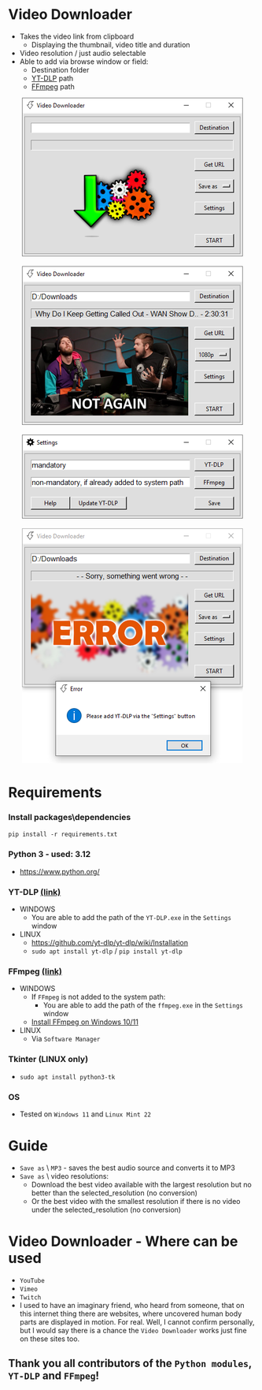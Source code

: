# Video Downloader
- Takes the video link from clipboard
    - Displaying the thumbnail, video title and duration
- Video resolution / just audio selectable
- Able to add via browse window or field:
    - Destination folder
    - [YT-DLP](https://github.com/yt-dlp/yt-dlp) path
    - [FFmpeg](https://ffmpeg.org/) path

<div align="center">
    <img src="screenshot/screenshot_1.png" </img> 
</div>
<br>
<div align="center">
    <img src="screenshot/screenshot_2.png" </img> 
</div>
<br>
<div align="center">
    <img src="screenshot/screenshot_3.png" </img> 
</div>
<br>
<div align="center">
    <img src="screenshot/screenshot_4.png" </img> 
</div>

# Requirements
### Install packages\dependencies
```
pip install -r requirements.txt
```

### Python 3 - used: 3.12
- https://www.python.org/


### YT-DLP [(link)](https://github.com/yt-dlp/yt-dlp#release-files)
- WINDOWS
    - You are able to add the path of the `YT-DLP.exe` in the `Settings` window
- LINUX
    - https://github.com/yt-dlp/yt-dlp/wiki/Installation
    - `sudo apt install yt-dlp` / `pip install yt-dlp`

### FFmpeg [(link)](https://ffmpeg.org/)
- WINDOWS
    - If `FFmpeg` is not added to the system path:
        - You are able to add the path of the `ffmpeg.exe` in the `Settings` window
    - [Install FFmpeg on Windows 10/11](https://windowsloop.com/install-ffmpeg-windows-10/)
- LINUX
    - Via `Software Manager`

### Tkinter (LINUX only)
- `sudo apt install python3-tk`

### OS
- Tested on `Windows 11` and `Linux Mint 22`

# Guide
- `Save as` \ `MP3` - saves the best audio source and converts it to MP3
- `Save as` \ video resolutions:
    - Download the best video available with the largest resolution but no better than the selected_resolution (no conversion)
    - Or the best video with the smallest resolution if there is no video under the selected_resolution (no conversion)

# Video Downloader - Where can be used
- `YouTube`
- `Vimeo`
- `Twitch`
- I used to have an imaginary friend, who heard from someone, that on this internet thing there are websites, where uncovered human body parts are displayed in motion. For real.
Well, I cannot confirm personally, but I would say there is a chance the `Video Downloader` works just fine on these sites too.


## Thank you all contributors of the `Python modules`, `YT-DLP` and `FFmpeg`!